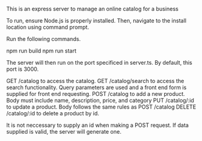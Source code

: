 This is an express server to manage an online catalog for a business

To run, ensure Node.js is properly installed. Then, navigate to the install location using command prompt.

Run the following commands.

npm run build
npm run start

The server will then run on the port specificed in server.ts. By default, this port is 3000.

GET /catalog to access the catalog.
GET /catalog/search to access the search functionality. Query parameters are used and a front end form is supplied for front end requesting.
POST /catalog to add a new product. Body must include name, description, price, and category
PUT /catalog/:id to update a product. Body follows the same rules as POST /catalog
DELETE /catalog/:id to delete a product by id.

It is not neccessary to supply an id when making a POST request. If data supplied is valid, the server will generate one.
